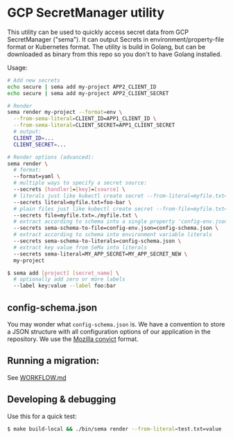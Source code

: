 # GCP SecretManager utility
This utility can be used to quickly access secret data from GCP SecretManager ("sema").
It can output Secrets in environment/property-file format or Kubernetes format.
The utility is build in Golang, but can be downloaded as binary from this repo
so you don't to have Golang installed.

Usage:
```bash
# Add new secrets
echo secure | sema add my-project APP2_CLIENT_ID
echo secure | sema add my-project APP2_CLIENT_SECRET

# Render
sema render my-project --format=env \
  --from-sema-literal=CLIENT_ID=APP1_CLIENT_ID \
  --from-sema-literal=CLIENT_SECRET=APP1_CLIENT_SECRET
  # output:
  CLIENT_ID=...
  CLIENT_SECRET=...

# Render options (advanced):
sema render \
  # format:
  --format=yaml \
  # multiple ways to specify a secret source:
  --secrets [handler]=[key]=[source] \
  # literals just like kubectl create secret --from-literal=myfile.txt=foo-bar
  --secrets literal=myfile.txt=foo-bar \
  # plain files just like kubectl create secret --from-file=myfile.txt=./myfile.txt
  --secrets file=myfile.txt=./myfile.txt \
  # extract according to schema into a single property 'config-env.json'
  --secrets sema-schema-to-file=config-env.json=config-schema.json \
  # extract according to schema into environment variable literals
  --secrets sema-schema-to-literals=config-schema.json \
  # extract key value from SeMa into literals
  --secrets sema-literal=MY_APP_SECRET=MY_APP_SECRET_NEW \
  my-project

$ sema add [project] [secret_name] \
  # optionally add zero or more labels
  --label key:value --label foo:bar
```

## config-schema.json
You may wonder what `config-schema.json` is. We have a convention to store a
JSON structure with all configuration options of our application in the
repository. We use the [Mozilla convict](https://github.com/mozilla/node-convict) format.

## Running a migration:
See [WORKFLOW.md](./WORKLOW.md)

## Developing & debugging
Use this for a quick test:
```bash
$ make build-local && ./bin/sema render --from-literal=test.txt=value
```
